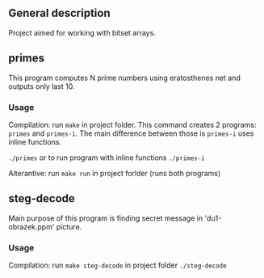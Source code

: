 ## General description
Project aimed for working with bitset arrays.

## primes 
This program computes N prime numbers using eratosthenes net and outputs only last 10.

### Usage
Compilation: run `make` in project folder. This command creates 2 programs: `primes` and `primes-i`. The main difference between those is `primes-i` uses inline functions.

<code>./primes</code> 
or to run program with inline functions
<code>./primes-i</code>

Alterantive: run `make run` in project forlder (runs both programs)

## steg-decode
Main purpose of this program is finding secret message in 'du1-obrazek.ppm' picture.

### Usage
Compilation: run `make steg-decode` in project folder
<code>./steg-decode</code>


